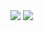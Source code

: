 <img src="https://i.redd.it/4zziwdweqh8a1.png">
<img src="https://cdn.discordapp.com/attachments/854429562205110282/1057399867296727231/2022-12-27-214829_1920x1080_scrot.png">
